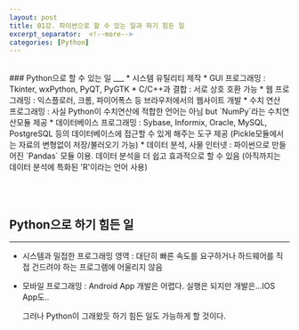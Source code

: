 ```yaml
---
layout: post
title: 01강. 파이썬으로 할 수 있는 일과 하기 힘든 일
excerpt_separator:  <!--more-->
categories: [Python]
---
```


<br>
### Python으로 할 수 있는 일
___
* 시스템 유틸리티 제작
* GUI 프로그래밍 : Tkinter, wxPython, PyQT, PyGTK
* C/C++과 결합 : 서로 상호 호환 가능
* 웹 프로그래밍 : 익스플로러, 크롬, 파이어폭스 등 브라우저에서의 웹사이트 개발
* 수치 연산 프로그래밍 : 사실 Python이 수치연산에 적합한 언어는 아님
                       but `NumPy`라는 수치연산모듈 제공
* 데이터베이스 프로그래밍 : Sybase, Informix, Oracle, MySQL, PostgreSQL 등의
                       데이터베이스에 접근할 수 있게 해주는 도구 제공
                       (Pickle모듈에서는 자료의 변형없이 저장/불러오기 가능)
* 데이터 분석, 사물 인터넷 : 파이썬으로 만들어진 `Pandas` 모듈 이용.
                          데이터 분석을 더 쉽고 효과적으로 할 수 있음
                          (아직까지는 데이터 분석에 특화된 'R'이라는 언어 사용)

<br><br>
## Python으로 하기 힘든 일
___
* 시스템과 밀접한 프로그래밍 영역 : 대단히 빠른 속도를 요구하거나 하드웨어를 직접
                                건드려야 하는 프로그램에 어울리지 않음
* 모바일 프로그래밍 : Android App 개발은 어렵다. 실행은 되지만 개발은...IOS App도..

  그러나 Python이 그래왔듯 하기 힘든 일도 가능하게 할 것이다.